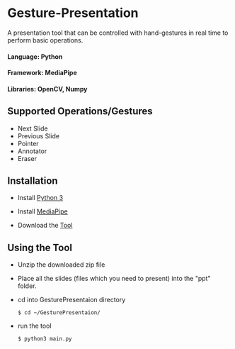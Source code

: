 # Gesture-Presentation
A presentation tool that can be controlled with hand-gestures in real time to perform basic operations.

#### Language:  Python
#### Framework: MediaPipe
#### Libraries: OpenCV, Numpy

## Supported Operations/Gestures
- Next Slide
- Previous Slide
- Pointer
- Annotator
- Eraser

## Installation
- Install [Python 3](https://www.python.org/downloads/)

- Install [MediaPipe](https://google.github.io/mediapipe/getting_started/install.html)

- Download the [Tool](https://github.com/dhnanj2/Gesture-Presentation/archive/refs/heads/master.zip)

## Using the Tool
- Unzip the downloaded zip file
- Place all the slides (files which you need to present) into the "ppt" folder.
- cd into GesturePresentaion directory
  
  ```
  $ cd ~/GesturePresentaion/ 
  ```
- run the tool
  
  ```
  $ python3 main.py
  ```


